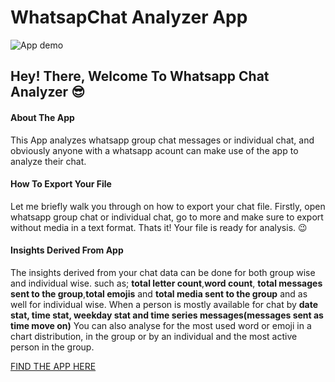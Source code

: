 # WhatsapChat Analyzer App
![App demo](https://github.com/judeleonard/WhatsapChat-Analyzer-App/blob/master/Demo/ezgif.com-video-to-gif.gif)
## Hey! There, Welcome To Whatsapp Chat Analyzer :sunglasses:
#### About The App
This App analyzes whatsapp group chat messages or individual chat, and obviously anyone with a whatsapp acount
can make use of the app to analyze their chat.
#### How To Export Your File
Let me briefly walk you through on how to export your chat file. Firstly, open whatsapp group chat or individual chat, go to more
and make sure to export without media in a text format. Thats it! Your file is ready for analysis. :wink:
#### Insights Derived From App
The insights derived from your chat data can be done for both group wise and individual wise. such as; __total letter count__,__word count__, 
__total messages sent to the group__,__total emojis__ and __total media sent to the group__ and as well for individual wise.
When a person is mostly available for chat by __date stat, time stat, weekday stat and time series messages(messages sent as time move on)__
You can also analyse for the most used word or emoji in a chart distribution, in the group or by an individual and the most active person in the group.

[FIND THE APP HERE](https://chat-analyzer.herokuapp.com/)
